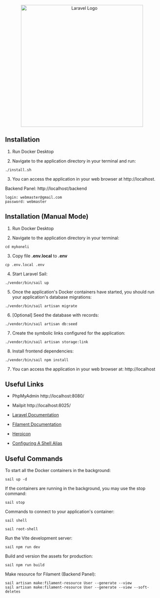 <p align="center"><a href="https://laravel.com" target="_blank"><img src="https://raw.githubusercontent.com/laravel/art/master/logo-lockup/5%20SVG/2%20CMYK/1%20Full%20Color/laravel-logolockup-cmyk-red.svg" width="400" alt="Laravel Logo"></a></p>

## Installation

1) Run Docker Desktop

2) Navigate to the application directory in your terminal and run:
```
./install.sh
```

3) You can access the application in your web browser at http://localhost.

Backend Panel: http://localhost/backend
```
login: webmaster@gmail.com
password: webmaster
``` 


## Installation (Manual Mode)

1) Run Docker Desktop

2) Navigate to the application directory in your terminal:
```
cd mykoneli
```

3) Copy file **.env.local** to **.env**
```
cp .env.local .env
```

4) Start Laravel Sail:
```
./vendor/bin/sail up
```

5) Once the application's Docker containers have started, you should run your application's database migrations:
```
./vendor/bin/sail artisan migrate
```

6) \[Optional\] Seed the database with records:
```
./vendor/bin/sail artisan db:seed
```

7) Create the symbolic links configured for the application:
```
./vendor/bin/sail artisan storage:link
```

8) Install frontend dependencies:
```
./vendor/bin/sail npm install
```

7) You can access the application in your web browser at: http://localhost

## Useful Links

- PhpMyAdmin http://localhost:8080/
- Mailpit http://localhost:8025/


- [Laravel Documentation](https://laravel.com/docs)
- [Filament Documentation](https://filamentphp.com/docs)
- [Heroicon](https://heroicons.com/)
- [Configuring A Shell Alias](https://laravel.com/docs/11.x/sail#configuring-a-shell-alias)

## Useful Commands

To start all the Docker containers in the background:
```
sail up -d
```
If the containers are running in the background, you may use the stop command:
```
sail stop
```

Commands to connect to your application's container:
```
sail shell
 
sail root-shell
```

Run the Vite development server:
```
sail npm run dev
```

Build and version the assets for production:
```
sail npm run build
```

Make resource for Filament (Backend Panel):
```
sail artisan make:filament-resource User --generate --view
sail artisan make:filament-resource User --generate --view --soft-deletes
```

